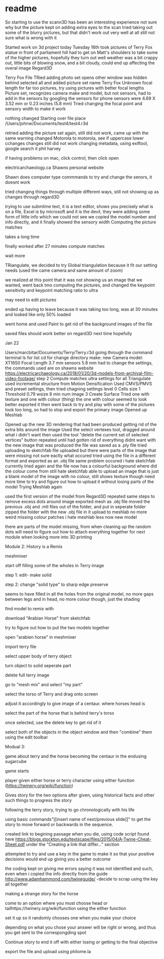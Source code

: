# readme

So starting to use the scann3D has been an interesting experience not sure why but the picture kept on adding extra eyes to the scan tried taking out some of the blurry pictures, but that didn't work out very well at all still not sure what is wrong with it

Started work on 3d project today Tuesday 16th
took pictures of Terry Fox statue in front of parliament hill
had to get on Matt's shoulders to take some of the higher pictures, hopefully they turn out well
weather was a bit crappy out, little bits of blowing snow, and a bit cloudy, could end up affecting the overal image
Regard3D

Terry Fox File
TRied adding photo set
opens other window was hidden behind
selected all and added
picture set name Terry Fox
Unknown focal length for far too pictures, try using pictures with better focal lengths
Picture set, recognizes camera make and model, but not sensors, had to add in the sensors by googling the sensors for phone sensors were 4.69 X 3.52 mm or 0.23 inches (5.8 mm) Tried changing the focal point and sensory width to make it work

nothing changed
Starting over file place /Users/johnw/Documents/test4/test4.r3d

retried adding the picture set again, still did not work, came up with the same warning
changed Motorola to motorola, see if uppercase lower cchanges
changes still did not work
changing metadata, using exiftool, google search it phil harvey

if having problems on mac, click control, then click open

electricarchaeology.ca Shawns personal website

Shawn does computer type commmands to try and change the senors, it doesnt work

tried changing things through multiple different ways, still not showing up as changes through regard3D

trying to use submlime text, it is a text editor, shows you precisely what is on a file, Excel is by microsoft and it is the devil, they were adding some form of little info which we could not see we copied the model number and info directly, and it finally showed the sensory width Computing the picture matches

takes a long time

finally worked after 27 minutes compute matches

wait more

TRiangulate, we decided to try Global triangulation because it fit our setting needs (used the came camera and same amount of zoom)

we realized at this point that it was not showing us an image that we wanted, went back tmo computing the pictures, and changed the keypoint sensitivity and keypoint matching ratio to ultra

may need to edit pictures

ended up having to leave because it was taking too long, was at 30 minutes and looked like only 50% loaded

went home and used Paint to get rid of the background images of the file

saved files should work better on regard3D next time hopefully

Jan 22

Users/marcbitar/Documents/Terry/Terry.r3d going through the command terminal
ls for list
cd for change directory
make: new
Camera model: XT1650
Focal l;ength 3.7 mm
sensors 5.8 mm had to change the settings, the commands used are on shawns website https://electricarchaeology.ca/2018/01/20/3d-models-from-archival-film-video-footage/ step 2 Compute matches
ultra settings for all Triangulate
used incremental structure from Motion Densification
Used CMVS/PMVS and preset settings, then tried chagning settings level 0 Cells size 1 Threshold 0.79 wsize 8 min num image 3 Create Surface
Tried one with texture and one with colour (thing) the one with colour seemed to look better
exported it
then went back to try and play with some of the pictures
took too long, so had to stop and export the primary image
Opened up Meshlab

Opened up the new 3D rendering that had been produced
getting rid of the extra bits around the image
Used the select vertexes tool, dragged around what i didn't want
then used the tool "delete the current set of selected vertices" button
repeated until had gotten rid of everything didnt want
with the new image that was produced the file was saved as a .ply file
tried uploading to sketchfab
file uploaded but there were parts of the image that were missing
not sure eactly what occured
tried using the file in a different format and exported as an .obj file
same problem occured
i hate sketchfab currently
tried again and the file now has a colourful background
where did the colour come from
still hate sketchfab
able to upload an image that is just a blank model of the image with no colour, still shows texture though
need more time to try and figure out how to upload it without losing parts of the model
Trying Meshlab again

used the first version of the model from Regard3D
repeated same steps to remove excess dots around image
exported mesh as .obj file
moved the previous .obj and .mtl files out of the folder, and put in seperate folder
zipped the folder with the new .obj file in it
upload to meshlab
no more weird missing colour patches
i hate meshlab less now
new model

there are parts of the model missing, from when cleaning up the random dots
will need to figure out how to attach everything together for next module when looking more into 3D printing

Module 2: History is a Remix

meshmixer

start off filling some of the wholes in Terry image

step 1: edit- make solid

step 2: change "solid type" to sharp edge preserve

seems to have filled in all the holes from the original model, no more gaps between legs and in head, no more colour though, just the shading

find model to remix with

download "Arabian Horse" from sketchfab

try to figure out how to put the two models together

open "arabien horse" in meshmixer

import terry file

select upper body of terry object

turn object to solid seperate part

delete full terry image

go to "mesh mix" and select "my part"

select the torso of Terry and drag onto screen

adjust it accordingly to give image of a centaur. where horses head is

select the part of the horse that is behind terry's torso

once selected, use the delete key to get rid of it

select both of the objects in the object window and then "combine" them using the edit toolbar

Modual 3:

game about terry and the horse becoming the centaur in the endusing sugarcube

game starts

player given either horse or terry character using either function (https://twinery.org/wiki/function)

Gives story for the two options after given, using historical facts and other such things to progress the story 

following the terry story, trying to go chronologically with his life

using basic commands"[[insert name of next/previous slide]]" to get the story to move forward or backwards in the sequence.

created link to begining passage when you die, using code script found here https://blogs.stockton.edu/textscape/files/2015/04/A-Twine-Cheat-Sheet.pdf under the "Creating a link that differ..." section

attempted to try and use a key in the game to make it so that your positive decisions would end up giving you a better outcome

the coding kept on giving me errors saying it was not identified and such, even when i copied the info directly from the guide http://www.adamhammond.com/twineguide/ -decide to scrap using the key all together

making a strange story for the horse

come to an option where you must choose head or tailhttps://twinery.org/wiki/function using the either function

set it up so it randomly chooses one when you make your choice

depending on what you chose your answer will be right or wrong, and thus you get sent to the correspongding spot

Continue story to end it off with either losing or getting to the final objective

export the file and upload using philome.la
